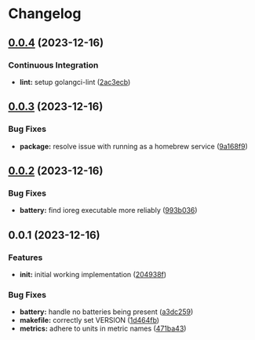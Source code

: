 # Changelog

## [0.0.4](https://github.com/jimeh/macos-battery-exporter/compare/v0.0.3...v0.0.4) (2023-12-16)


### Continuous Integration

* **lint:** setup golangci-lint ([2ac3ecb](https://github.com/jimeh/macos-battery-exporter/commit/2ac3ecb555e0f6eea369516328f1f03da7d61251))

## [0.0.3](https://github.com/jimeh/macos-battery-exporter/compare/v0.0.2...v0.0.3) (2023-12-16)


### Bug Fixes

* **package:** resolve issue with running as a homebrew service ([9a168f9](https://github.com/jimeh/macos-battery-exporter/commit/9a168f9ff918f6539ca85d43202759197ed952b3))

## [0.0.2](https://github.com/jimeh/macos-battery-exporter/compare/v0.0.1...v0.0.2) (2023-12-16)


### Bug Fixes

* **battery:** find ioreg executable more reliably ([993b036](https://github.com/jimeh/macos-battery-exporter/commit/993b036d99362b6bebd36545fc34d325863421d5))

## 0.0.1 (2023-12-16)


### Features

* **init:** initial working implementation ([204938f](https://github.com/jimeh/macos-battery-exporter/commit/204938f5b18712e5314cb47c96ee1fbc04fbe70d))


### Bug Fixes

* **battery:** handle no batteries being present ([a3dc259](https://github.com/jimeh/macos-battery-exporter/commit/a3dc259e3b57dd386fd05ce6b57ad14d7940238d))
* **makefile:** correctly set VERSION ([1d464fb](https://github.com/jimeh/macos-battery-exporter/commit/1d464fbd3af42a55b04b7b1468ffef2711f8d7cf))
* **metrics:** adhere to units in metric names ([471ba43](https://github.com/jimeh/macos-battery-exporter/commit/471ba437c43db4eefe228fa6a007833a40b55af1))
